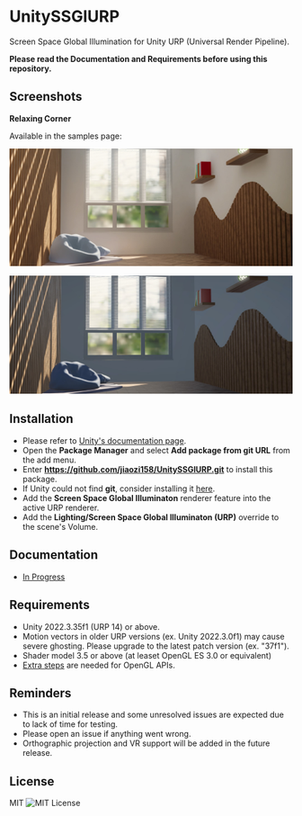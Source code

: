 UnitySSGIURP
=============
 
 Screen Space Global Illumination for Unity URP (Universal Render Pipeline).
 
 **Please read the Documentation and Requirements before using this repository.**
 
Screenshots
------------
**Relaxing Corner**
 
Available in the samples page:
 
 ![EnableSSGI](Documentation~/Images/RelaxingCorner/SSGI_FullRes_High.jpg)
 
 ![DisableSSGI](Documentation~/Images/RelaxingCorner/SSGI_Disabled.jpg)
 
Installation
------------
- Please refer to [Unity's documentation page](https://docs.unity3d.com/Manual/upm-ui-giturl.html).
- Open the **Package Manager** and select **Add package from git URL** from the add menu.
- Enter **https://github.com/jiaozi158/UnitySSGIURP.git** to install this package.
- If Unity could not find **git**, consider installing it [here](https://git-scm.com/downloads).
- Add the **Screen Space Global Illuminaton** renderer feature into the active URP renderer.
- Add the **Lighting/Screen Space Global Illuminaton (URP)** override to the scene's Volume.
 
Documentation
------------
- [In Progress](./Documentation~/Documentation.md)
 
Requirements
------------
- Unity 2022.3.35f1 (URP 14) or above.
- Motion vectors in older URP versions (ex. Unity 2022.3.0f1) may cause severe ghosting. Please upgrade to the latest patch version (ex. "37f1").
- Shader model 3.5 or above (at leaset OpenGL ES 3.0 or equivalent)
- [Extra steps](https://github.com/jiaozi158/UnitySSPathTracingURP/blob/main/Documentation/ForwardPathSupport.md#opengl-platforms-extra-setup) are needed for OpenGL APIs.
 
Reminders
------------
- This is an initial release and some unresolved issues are expected due to lack of time for testing.
- Please open an issue if anything went wrong.
- Orthographic projection and VR support will be added in the future release.
 
License
------------
MIT
![MIT License](http://img.shields.io/badge/license-MIT-blue.svg?style=flat)

